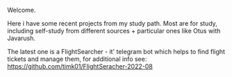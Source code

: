 Welcome.

Here i have some recent projects from my study path. Most are for study, including self-study from different sources + particular ones like Otus with Javarush. 

The latest one is a FlightSearcher - it' telegram bot which helps to find flight tickets and manage them, for additional info see:
https://github.com/timk01/FlightSeracher-2022-08
